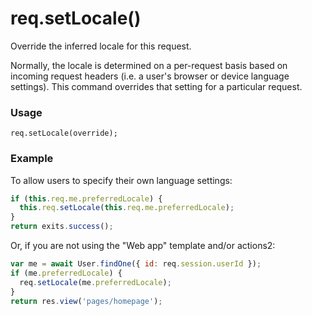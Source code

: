 # req.setLocale()

Override the inferred locale for this request.

Normally, the locale is determined on a per-request basis based on incoming request headers (i.e. a user's browser or device language settings).  This command overrides that setting for a particular request.

### Usage
```usage
req.setLocale(override);
```


### Example

To allow users to specify their own language settings:
```js
if (this.req.me.preferredLocale) {
  this.req.setLocale(this.req.me.preferredLocale);
}
return exits.success();
```

Or, if you are not using the "Web app" template and/or actions2:
```js
var me = await User.findOne({ id: req.session.userId });
if (me.preferredLocale) {
  req.setLocale(me.preferredLocale);
}
return res.view('pages/homepage');
```


<docmeta name="displayName" value="req.setLocale()">
<docmeta name="pageType" value="method">
